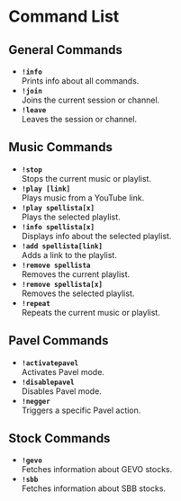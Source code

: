 # Command List

## General Commands
- **`!info`**  
  Prints info about all commands.
- **`!join`**  
  Joins the current session or channel.
- **`!leave`**  
  Leaves the session or channel.

## Music Commands
- **`!stop`**  
  Stops the current music or playlist.
- **`!play [link]`**  
  Plays music from a YouTube link.
- **`!play spellista[x]`**  
  Plays the selected playlist.
- **`!info spellista[x]`**  
  Displays info about the selected playlist.
- **`!add spellista[link]`**  
  Adds a link to the playlist.
- **`!remove spellista`**  
  Removes the current playlist.
- **`!remove spellista[x]`**  
  Removes the selected playlist.
- **`!repeat`**  
  Repeats the current music or playlist.

## Pavel Commands
- **`!activatepavel`**  
  Activates Pavel mode.
- **`!disablepavel`**  
  Disables Pavel mode.
- **`!negger`**  
  Triggers a specific Pavel action.

## Stock Commands
- **`!gevo`**  
  Fetches information about GEVO stocks.
- **`!sbb`**  
  Fetches information about SBB stocks.
